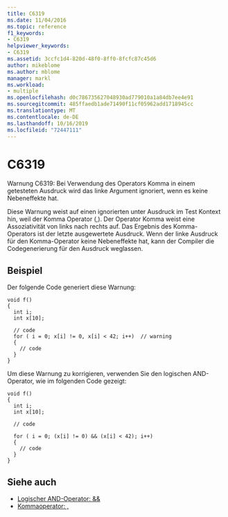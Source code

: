 ```yaml
---
title: C6319
ms.date: 11/04/2016
ms.topic: reference
f1_keywords:
- C6319
helpviewer_keywords:
- C6319
ms.assetid: 3ccfc1d4-820d-48f0-8ff0-8fcfc87c45d6
author: mikeblome
ms.author: mblome
manager: markl
ms.workload:
- multiple
ms.openlocfilehash: d0c786735627048930ad779010a1a84db7ee4e91
ms.sourcegitcommit: 485ffaedb1ade71490f11cf05962add1718945cc
ms.translationtype: MT
ms.contentlocale: de-DE
ms.lasthandoff: 10/16/2019
ms.locfileid: "72447111"
---
```

# <a name="c6319"></a>C6319
Warnung C6319: Bei Verwendung des Operators Komma in einem getesteten Ausdruck wird das linke Argument ignoriert, wenn es keine Nebeneffekte hat.

 Diese Warnung weist auf einen ignorierten unter Ausdruck im Test Kontext hin, weil der Komma Operator (,). Der Operator Komma weist eine Assoziativität von links nach rechts auf. Das Ergebnis des Komma-Operators ist der letzte ausgewertete Ausdruck. Wenn der linke Ausdruck für den Komma-Operator keine Nebeneffekte hat, kann der Compiler die Codegenerierung für den Ausdruck weglassen.

## <a name="example"></a>Beispiel
 Der folgende Code generiert diese Warnung:

```
void f()
{
  int i;
  int x[10];

  // code
  for ( i = 0; x[i] != 0, x[i] < 42; i++)  // warning
  {
    // code
  }
}
```

 Um diese Warnung zu korrigieren, verwenden Sie den logischen AND-Operator, wie im folgenden Code gezeigt:

```
void f()
{
  int i;
  int x[10];

  // code

  for ( i = 0; (x[i] != 0) && (x[i] < 42); i++)
  {
    // code
  }
}
```

## <a name="see-also"></a>Siehe auch

- [Logischer AND-Operator: &&](/cpp/cpp/logical-and-operator-amp-amp)
- [Kommaoperator: ,](/cpp/cpp/comma-operator)
